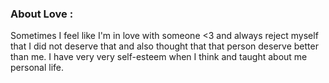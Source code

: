 ### About Love : 
Sometimes I feel like I'm in love with someone <3 and always reject myself that I did not deserve that and also thought that that person deserve better than me. I have very very self-esteem when I think and taught about me personal life.
